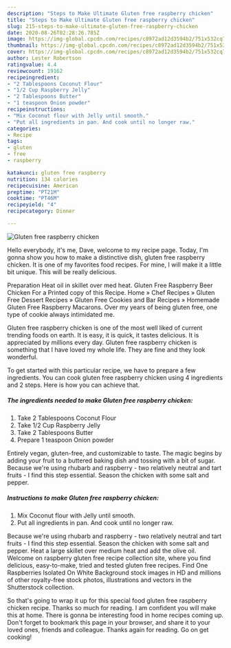 ```yaml
---
description: "Steps to Make Ultimate Gluten free raspberry chicken"
title: "Steps to Make Ultimate Gluten free raspberry chicken"
slug: 215-steps-to-make-ultimate-gluten-free-raspberry-chicken
date: 2020-08-26T02:28:26.785Z
image: https://img-global.cpcdn.com/recipes/c8972ad12d3594b2/751x532cq70/gluten-free-raspberry-chicken-recipe-main-photo.jpg
thumbnail: https://img-global.cpcdn.com/recipes/c8972ad12d3594b2/751x532cq70/gluten-free-raspberry-chicken-recipe-main-photo.jpg
cover: https://img-global.cpcdn.com/recipes/c8972ad12d3594b2/751x532cq70/gluten-free-raspberry-chicken-recipe-main-photo.jpg
author: Lester Robertson
ratingvalue: 4.4
reviewcount: 19162
recipeingredient:
- "2 Tablespoons Coconut Flour"
- "1/2 Cup Raspberry Jelly"
- "2 Tablespoons Butter"
- "1 teaspoon Onion powder"
recipeinstructions:
- "Mix Coconut flour with Jelly until smooth."
- "Put all ingredients in pan. And cook until no longer raw."
categories:
- Recipe
tags:
- gluten
- free
- raspberry

katakunci: gluten free raspberry 
nutrition: 134 calories
recipecuisine: American
preptime: "PT21M"
cooktime: "PT46M"
recipeyield: "4"
recipecategory: Dinner

---
```



![Gluten free raspberry chicken](https://img-global.cpcdn.com/recipes/c8972ad12d3594b2/751x532cq70/gluten-free-raspberry-chicken-recipe-main-photo.jpg)

Hello everybody, it's me, Dave, welcome to my recipe page. Today, I'm gonna show you how to make a distinctive dish, gluten free raspberry chicken. It is one of my favorites food recipes. For mine, I will make it a little bit unique. This will be really delicious.

Preparation Heat oil in skillet over med heat. Gluten Free Raspberry Beer Chicken For a Printed copy of this Recipe. Home » Chef Recipes » Gluten Free Dessert Recipes » Gluten Free Cookies and Bar Recipes » Homemade Gluten Free Raspberry Macarons. Over my years of being gluten free, one type of cookie always intimidated me.

Gluten free raspberry chicken is one of the most well liked of current trending foods on earth. It is easy, it is quick, it tastes delicious. It is appreciated by millions every day. Gluten free raspberry chicken is something that I have loved my whole life. They are fine and they look wonderful.


To get started with this particular recipe, we have to prepare a few ingredients. You can cook gluten free raspberry chicken using 4 ingredients and 2 steps. Here is how you can achieve that.

<!--inarticleads1-->

##### The ingredients needed to make Gluten free raspberry chicken:

1. Take 2 Tablespoons Coconut Flour
1. Take 1/2 Cup Raspberry Jelly
1. Take 2 Tablespoons Butter
1. Prepare 1 teaspoon Onion powder


Entirely vegan, gluten-free, and customizable to taste. The magic begins by adding your fruit to a buttered baking dish and tossing with a bit of sugar. Because we&#39;re using rhubarb and raspberry - two relatively neutral and tart fruits - I find this step essential. Season the chicken with some salt and pepper. 

<!--inarticleads2-->

##### Instructions to make Gluten free raspberry chicken:

1. Mix Coconut flour with Jelly until smooth.
1. Put all ingredients in pan. And cook until no longer raw.


Because we&#39;re using rhubarb and raspberry - two relatively neutral and tart fruits - I find this step essential. Season the chicken with some salt and pepper. Heat a large skillet over medium heat and add the olive oil. Welcome on raspberry gluten free recipe collection site, where you find delicious, easy-to-make, tried and tested gluten free recipes. Find One Raspberries Isolated On White Background stock images in HD and millions of other royalty-free stock photos, illustrations and vectors in the Shutterstock collection. 

So that's going to wrap it up for this special food gluten free raspberry chicken recipe. Thanks so much for reading. I am confident you will make this at home. There is gonna be interesting food in home recipes coming up. Don't forget to bookmark this page in your browser, and share it to your loved ones, friends and colleague. Thanks again for reading. Go on get cooking!
